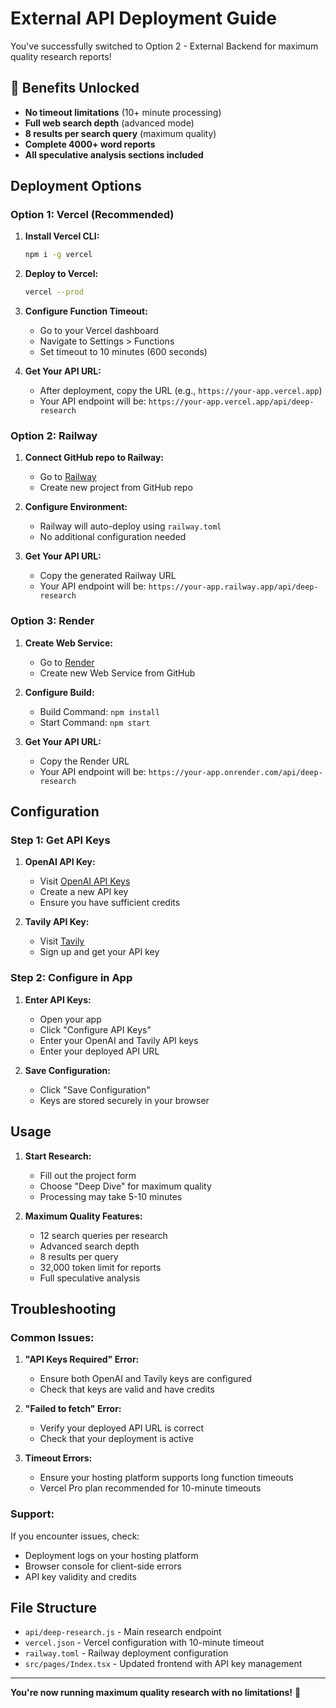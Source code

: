 # External API Deployment Guide

You've successfully switched to Option 2 - External Backend for maximum quality research reports! 

## 🚀 Benefits Unlocked

- **No timeout limitations** (10+ minute processing)
- **Full web search depth** (advanced mode)
- **8 results per search query** (maximum quality)
- **Complete 4000+ word reports**
- **All speculative analysis sections included**

## Deployment Options

### Option 1: Vercel (Recommended)

1. **Install Vercel CLI:**
   ```bash
   npm i -g vercel
   ```

2. **Deploy to Vercel:**
   ```bash
   vercel --prod
   ```

3. **Configure Function Timeout:**
   - Go to your Vercel dashboard
   - Navigate to Settings > Functions
   - Set timeout to 10 minutes (600 seconds)

4. **Get Your API URL:**
   - After deployment, copy the URL (e.g., `https://your-app.vercel.app`)
   - Your API endpoint will be: `https://your-app.vercel.app/api/deep-research`

### Option 2: Railway

1. **Connect GitHub repo to Railway:**
   - Go to [Railway](https://railway.app)
   - Create new project from GitHub repo

2. **Configure Environment:**
   - Railway will auto-deploy using `railway.toml`
   - No additional configuration needed

3. **Get Your API URL:**
   - Copy the generated Railway URL
   - Your API endpoint will be: `https://your-app.railway.app/api/deep-research`

### Option 3: Render

1. **Create Web Service:**
   - Go to [Render](https://render.com)
   - Create new Web Service from GitHub

2. **Configure Build:**
   - Build Command: `npm install`
   - Start Command: `npm start`

3. **Get Your API URL:**
   - Copy the Render URL
   - Your API endpoint will be: `https://your-app.onrender.com/api/deep-research`

## Configuration

### Step 1: Get API Keys

1. **OpenAI API Key:**
   - Visit [OpenAI API Keys](https://platform.openai.com/api-keys)
   - Create a new API key
   - Ensure you have sufficient credits

2. **Tavily API Key:**
   - Visit [Tavily](https://tavily.com/)
   - Sign up and get your API key

### Step 2: Configure in App

1. **Enter API Keys:**
   - Open your app
   - Click "Configure API Keys"
   - Enter your OpenAI and Tavily API keys
   - Enter your deployed API URL

2. **Save Configuration:**
   - Click "Save Configuration"
   - Keys are stored securely in your browser

## Usage

1. **Start Research:**
   - Fill out the project form
   - Choose "Deep Dive" for maximum quality
   - Processing may take 5-10 minutes

2. **Maximum Quality Features:**
   - 12 search queries per research
   - Advanced search depth
   - 8 results per query
   - 32,000 token limit for reports
   - Full speculative analysis

## Troubleshooting

### Common Issues:

1. **"API Keys Required" Error:**
   - Ensure both OpenAI and Tavily keys are configured
   - Check that keys are valid and have credits

2. **"Failed to fetch" Error:**
   - Verify your deployed API URL is correct
   - Check that your deployment is active

3. **Timeout Errors:**
   - Ensure your hosting platform supports long function timeouts
   - Vercel Pro plan recommended for 10-minute timeouts

### Support:

If you encounter issues, check:
- Deployment logs on your hosting platform
- Browser console for client-side errors
- API key validity and credits

## File Structure

- `api/deep-research.js` - Main research endpoint
- `vercel.json` - Vercel configuration with 10-minute timeout
- `railway.toml` - Railway deployment configuration
- `src/pages/Index.tsx` - Updated frontend with API key management

---

**You're now running maximum quality research with no limitations!** 🎉